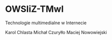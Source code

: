 # OWSIiZ-TMwI
Technologie multimedialne w Internecie

Karol Chlasta
Michał Czuryłło
Maciej Nowowiejski
